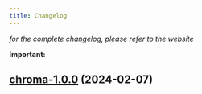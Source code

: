 ```yaml
---
title: Changelog
---
```



*for the complete changelog, please refer to the website*

**Important:**




## [chroma-1.0.0](https://github.com/truecharts/charts/compare/chroma-0.0.1...chroma-1.0.0) (2024-02-07)

